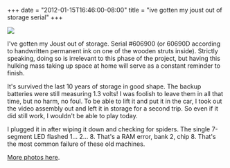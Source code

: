 ﻿+++
date = "2012-01-15T16:46:00-08:00"
title = "ive gotten my joust out of storage serial"
+++

 ![](/tumblr_files/tumblr_lxv00x4RMo1qly645o1_1280.jpg)  

I've gotten my Joust out of storage. Serial #606900 (or 60690D according to
handwritten permanent ink on one of the wooden struts inside). Strictly
speaking, doing so is irrelevant to this phase of the project, but having this
hulking mass taking up space at home will serve as a constant reminder to
finish.

It's survived the last 10 years of storage in good shape. The backup batteries
were still measuring 1.3 volts! I was foolish to leave them in all that time,
but no harm, no foul. To be able to lift it and put it in the car, I took out
the video assembly out and left it in storage for a second trip. So even if it
did still work, I wouldn't be able to play today.

I plugged it in after wiping it down and checking for spiders. The single
7-segment LED flashed 1… 2… 8\. That's a RAM error, bank 2, chip 8. That's the
most common failure of these old machines.

[More photos
here](https://picasaweb.google.com/113237499567561338745/CocktailJoust606900).

